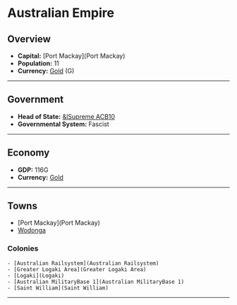 # Australian Empire

## Overview

- **Capital:** [Port Mackay](Port Mackay)
- **Population:** 11
- **Currency:** [Gold](Gold) (G)

---

## Government

- **Head of State:** [&lSupreme ACB10](ACB10)
- **Governmental System:** Fascist

---

## Economy

- **GDP:** 116G
- **Currency:** [Gold](Gold)

---

## Towns

- [Port Mackay](Port Mackay)
- [Wodonga](Wodonga)

###     Colonies

    - [Australian Railsystem](Australian Railsystem)
    - [Greater Logaki Area](Greater Logaki Area)
    - [Logaki](Logaki)
    - [Australian MilitaryBase 1](Australian MilitaryBase 1)
    - [Saint William](Saint William)

---